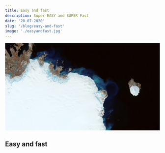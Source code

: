 ```yaml
---
title: Easy and fast
description: Super EASY and SUPER Fast
date: '20-07-2020'
slug: '/blog/easy-and-fast'
image: './easyandfast.jpg'
---
```

![Image Alt](./ab1.jpg)
## Easy and fast
